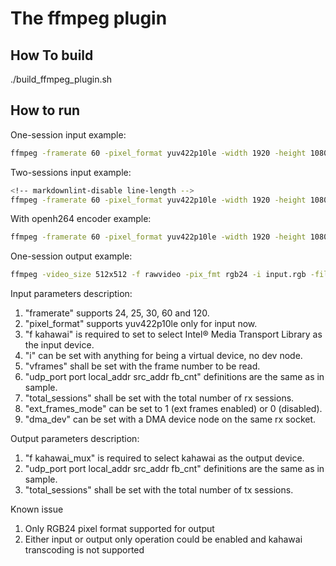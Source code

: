 # The ffmpeg plugin

## How To build

./build_ffmpeg_plugin.sh

## How to run

One-session input example:

```bash
ffmpeg -framerate 60 -pixel_format yuv422p10le -width 1920 -height 1080 -udp_port 20000 -port 0000:31:00.0 -local_addr "192.168.96.2" -src_addr "239.168.85.20" -dma_dev "0000:00:01.0" -ext_frames_mode 1 -f kahawai -i "k" -vframes 2000 -f rawvideo /dev/null -y"
```

Two-sessions input example:

```bash
<!-- markdownlint-disable line-length -->
ffmpeg -framerate 60 -pixel_format yuv422p10le -width 1920 -height 1080 -udp_port 20000 -port 0000:31:00.0 -local_addr "192.168.96.2" -src_addr "239.168.85.20" -total_sessions 2 -ext_frames_mode 1 -f kahawai -i "1" -framerate 60 -pixel_format yuv422p10le -width 1920 -height 1080 -udp_port 20001 -port 0000:31:00.0 -local_addr "192.168.96.3" -src_addr "239.168.85.20" -total_sessions 2 -ext_frames_mode 1 -f kahawai -i "2" -map 0:0 -vframes 5000 -f rawvideo /dev/null -y -map 1:0 -vframes 5000 -f rawvideo /dev/null -y
```

With openh264 encoder example:

```bash
ffmpeg -framerate 60 -pixel_format yuv422p10le -width 1920 -height 1080 -udp_port 20000 -port 0000:31:00.0 -local_addr "192.168.96.2" -src_addr "239.168.85.20" -dma_dev "0000:00:01.0" -ext_frames_mode 1 -f kahawai -i "k" -vframes 2000 -c:v libopenh264 out.264 -y
```

One-session output example:

```bash
ffmpeg -video_size 512x512 -f rawvideo -pix_fmt rgb24 -i input.rgb -filter:v fps=60 -udp_port 20000 -port 0000:31:00.0 -local_addr 192.168.96.2 -dst_addr 239.168.85.20 -f kahawai_mux -
```

Input parameters description:

1. "framerate" supports 24, 25, 30, 60 and 120.
2. "pixel_format" supports yuv422p10le only for input now.
3. "f kahawai" is required to set to select Intel® Media Transport Library as the input device.
4. "i" can be set with anything for being a virtual device, no dev node.
5. "vframes" shall be set with the frame number to be read.
6. "udp_port port local_addr src_addr fb_cnt" definitions are the same as in sample.
7. "total_sessions" shall be set with the total number of rx sessions.
8. "ext_frames_mode" can be set to 1 (ext frames enabled) or 0 (disabled).
9. "dma_dev" can be set with a DMA device node on the same rx socket.

Output parameters description:

1. "f kahawai_mux" is required to select kahawai as the output device.
2. "udp_port port local_addr src_addr fb_cnt" definitions are the same as in sample.
3. "total_sessions" shall be set with the total number of tx sessions.

Known issue
1. Only RGB24 pixel format supported for output
2. Either input or output only operation could be enabled and kahawai transcoding is not supported
